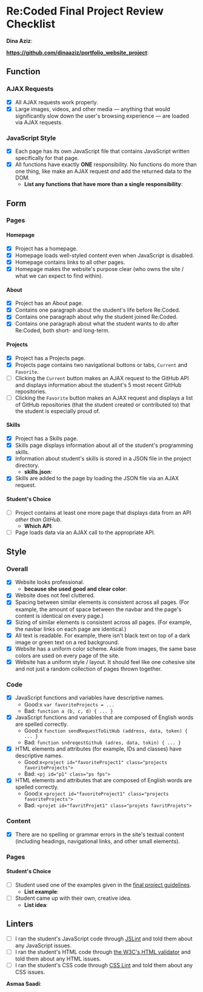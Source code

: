 # Re:Coded Final Project Review Checklist

**Dina Aziz**: 

**https://github.com/dinaaziz/portfolio_website_project**: 
## Function
### AJAX Requests

- [x] All AJAX requests work properly.
- [x] Large images, videos, and other media — anything that would significantly slow down the user's browsing experience — are loaded via AJAX requests.

### JavaScript Style
- [x] Each page has its own JavaScript file that contains JavaScript written specifically for that page.
- [x] All functions have exactly **ONE** responsibility. No functions do more than one thing, like make an AJAX request *and* add the returned data to the DOM.
  + **List any functions that have more than a single responsibility**: 

## Form
### Pages
#### Homepage
- [x] Project has a homepage.
- [x] Homepage loads well-styled content even when JavaScript is disabled.
- [x] Homepage contains links to all other pages.
- [x] Homepage makes the website's purpose clear (who owns the site / what we can expect to find within).

#### About
- [x] Project has an About page.
- [x] Contains one paragraph about the student's life before Re:Coded.
- [x] Contains one paragraph about why the student joined Re:Coded.
- [x] Contains one paragraph about what the student wants to do after Re:Coded, both short- and long-term.

#### Projects
- [x] Project has a Projects page.
- [x] Projects page contains two navigational buttons or tabs, `Current` and `Favorite`.
- [ ] Clicking the `Current` button makes an AJAX request to the GitHub API and displays information about the student's 5 most recent GitHub repositories.
- [ ] Clicking the `Favorite` button makes an AJAX request and displays a list of GitHub repositories (that the student created or contributed to) that the student is especially proud of.

#### Skills
- [x] Project has a Skills page.
- [x] Skills page displays information about all of the student's programming skills.
- [x] Information about student's skills is stored in a JSON file in the project directory.
  + **skills.json**: 
- [x] Skills are added to the page by loading the JSON file via an AJAX request.

#### Student's Choice
- [ ] Project contains at least one more page that displays data from an API *other than GitHub*.
  + **Which API**: 
- [ ] Page loads data via an AJAX call to the appropriate API.

## Style
### Overall
- [x] Website looks professional.
  + **because she used good and clear color**: 
- [x] Website does not feel cluttered.
- [x] Spacing between similar elements is consistent across all pages. (For example, the amount of space between the navbar and the page's content is identical on every page.)
- [x] Sizing of similar elements is consistent across all pages. (For example, the navbar links on each page are identical.)
- [x] All text is readable. For example, there isn't black text on top of a dark image or green text on a red background.
- [x] Website has a uniform color scheme. Aside from images, the same base colors are used on every page of the site.
- [x] Website has a uniform style / layout. It should feel like one cohesive site and not just a random collection of pages thrown together.

### Code
- [x] JavaScript functions and variables have descriptive names.
  + Good:x `var favoriteProjects = ...`
  + Bad: `function a (b, c, d) { ... }`
- [x] JavaScript functions and variables that are composed of English words are spelled correctly.
  + Good:x `function sendRequestToGitHub (address, data, token) { ... }`
  + Bad: `function sndreqestGithub (adres, data, tokin) { ... }`
- [x] HTML elements and attributes (for example, IDs and classes) have descriptive names.
  + Good:x`<project id="favoriteProject1" class="projects favoriteProjects">`
  + Bad: `<pj id="p1" class="ps fps">`
- [x] HTML elements and attributes that are composed of English words are spelled correctly.
  + Good:x `<project id="favoriteProject1" class="projects favoriteProjects">`
  + Bad: `<projet id="favritProjet1" class="projets favritProjets">`
  
### Content
- [x] There are no spelling or grammar errors in the site's textual content (including headings, navigational links, and other small elements).

### Pages
#### Student's Choice
- [ ] Student used one of the examples given in the [final project guidelines](https://github.com/gj/re-coded-js-final-project/blob/master/README.md).
  + **List example**: 
- [ ] Student came up with their own, creative idea.
  + **List idea**: 
  
## Linters
- [ ] I ran the student's JavaScript code through [JSLint](http://jslint.com/) and told them about any JavaScript issues.
- [ ] I ran the student's HTML code through [the W3C's HTML validator](https://validator.w3.org/nu/) and told them about any HTML issues.
- [ ] I ran the student's CSS code through [CSS Lint](http://csslint.net/) and told them about any CSS issues.

**Asmaa Saadi**: 
